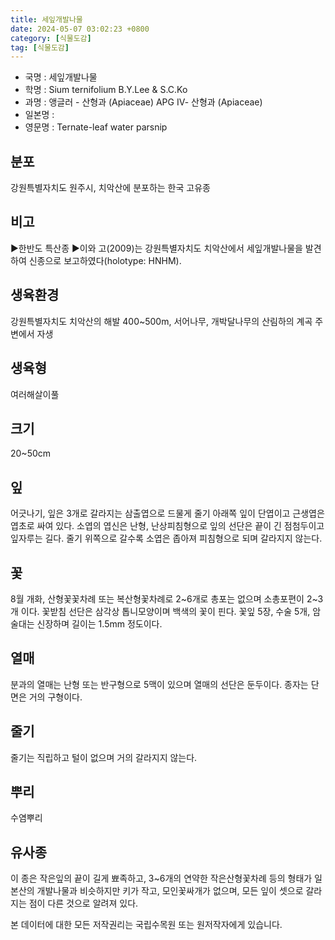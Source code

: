 ```yaml
---
title: 세잎개발나물
date: 2024-05-07 03:02:23 +0800
category: [식물도감]
tag: [식물도감]
---
```




- 국명 : 세잎개발나물
- 학명 : Sium ternifolium B.Y.Lee & S.C.Ko
- 과명 : 앵글러 - 산형과 (Apiaceae) APG Ⅳ- 산형과 (Apiaceae)
- 일본명 : 
- 영문명 : Ternate-leaf water parsnip


## 분포
강원특별자치도 원주시, 치악산에 분포하는 한국 고유종
## 비고
▶한반도 특산종▶이와 고(2009)는 강원특별자치도 치악산에서 세잎개발나물을 발견하여 신종으로 보고하였다(holotype: HNHM).
## 생육환경
강원특별자치도 치악산의 해발 400~500m, 서어나무, 개박달나무의 산림하의 계곡 주변에서 자생
## 생육형
여러해살이풀
## 크기
20~50cm
## 잎
어긋나기, 잎은 3개로 갈라지는 삼출엽으로 드물게 줄기 아래쪽 잎이 단엽이고 근생엽은 엽초로 싸여 있다. 소엽의 엽신은 난형, 난상피침형으로 잎의 선단은 끝이 긴 점첨두이고 잎자루는 길다. 줄기 위쪽으로 갈수록 소엽은 좁아져 피침형으로 되며 갈라지지 않는다.
## 꽃
8월 개화, 산형꽃꽃차례 또는 복산형꽃차례로 2~6개로 총포는 없으며 소총포편이 2~3개 이다. 꽃받침 선단은 삼각상 톱니모양이며 백색의 꽃이 핀다. 꽃잎 5장, 수술 5개, 암술대는 신장하며 길이는 1.5mm 정도이다.
## 열매
분과의 열매는 난형 또는 반구형으로 5맥이 있으며 열매의 선단은 둔두이다. 종자는 단면은 거의 구형이다.
## 줄기
줄기는 직립하고 털이 없으며 거의 갈라지지 않는다.
## 뿌리
수염뿌리
## 유사종
이 종은 작은잎의 끝이 길게 뾰족하고, 3~6개의 연약한 작은산형꽃차례 등의 형태가 일본산의 개발나물과 비슷하지만 키가 작고, 모인꽃싸개가 없으며, 모든 잎이 셋으로 갈라지는 점이 다른 것으로 알려져 있다. 






본 데이터에 대한 모든 저작권리는 국립수목원 또는 원저작자에게 있습니다.
